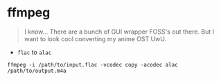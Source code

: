 # ffmpeg

> I know... There are a bunch of GUI wrapper FOSS's out there. But I want to look cool converting my anime OST UwU.

- `flac` to `alac`

```
ffmpeg -i /path/to/input.flac -vcodec copy -acodec alac /path/to/output.m4a
```

